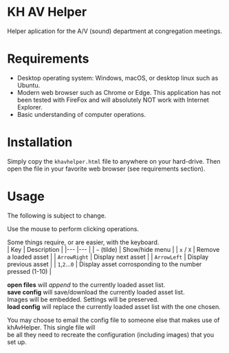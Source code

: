 # KH AV Helper  
Helper aplication for the A/V (sound) department at congregation meetings.  


# Requirements  
* Desktop operating system: Windows, macOS, or desktop linux such as Ubuntu.  
* Modern web browser such as Chrome or Edge.  This application has not been tested with FireFox and 
will absolutely NOT work with Internet Explorer.
* Basic understanding of computer operations.


# Installation  
Simply copy the `khavhelper.html` file to anywhere on your hard-drive.  Then open the file in your favorite web browser (see requirements section).


# Usage
The following is subject to change.  

Use the mouse to perform clicking operations.  

Some things require, or are easier, with the keyboard.  
| Key  	| Description  	|
|---	|---	|
| `~` (tilde) 	| Show/hide menu  	|
| `x` / `X`  	| Remove a loaded asset  	|
| `ArrowRight`  	| Display next asset  	|
| `ArrowLeft`  	| Display previous asset  	|
| `1`,`2`...`0`  	| Display asset corrosponding to the number pressed (1-10)  	|

**open files** will *append* to the currently loaded asset list.  
**save config** will save/download the currently loaded asset list.  
  Images will be embedded.  Settings will be preserved.  
**load config** will replace the currently loaded asset list with the one chosen.  

You may choose to email the config file to someone else that makes use of khAvHelper.  This single file will  
be all they need to recreate the configuration (including images) that you set up.